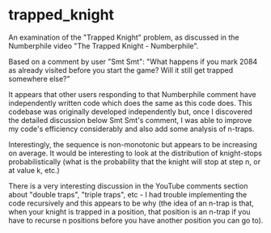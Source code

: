 # trapped_knight

An examination of the "Trapped Knight" problem, as discussed in the Numberphile video "The Trapped Knight - Numberphile".

Based on a comment by user "Smt Smt": "What happens if you mark 2084 as already visited before you start the game? Will it still get trapped somewhere else?"

It appears that other users responding to that Numberphile comment have independently written code which does the same as this code does. This codebase was originally developed independently but, once I discovered the detailed discussion below Smt Smt's comment, I was able to improve my code's efficiency considerably and also add some analysis of n-traps.

Interestingly, the sequence is non-monotonic but appears to be increasing on average. It would be interesting to look at the distribution of knight-stops probabilistically (what is the probability that the knight will stop at step n, or at value k, etc.)
 
There is a very interesting discussion in the YouTube comments section about "double traps", "triple traps", etc - I had trouble implementing the code recursively and this appears to be why (the idea of an n-trap is that, when your knight is trapped in a position, that position is an n-trap if you have to recurse n positions before you have another position you can go to).
